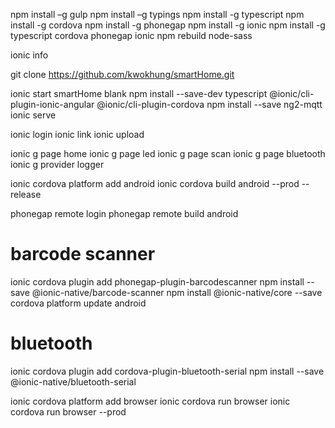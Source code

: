 npm install –g gulp
npm install –g typings
npm install -g typescript
npm install -g cordova
npm install -g phonegap
npm install -g ionic
npm install -g typescript cordova phonegap ionic
npm rebuild node-sass

ionic info

git clone https://github.com/kwokhung/smartHome.git

ionic start smartHome blank
npm install --save-dev typescript @ionic/cli-plugin-ionic-angular @ionic/cli-plugin-cordova
npm install --save ng2-mqtt
ionic serve

ionic login
ionic link
ionic upload

ionic g page home
ionic g page led
ionic g page scan
ionic g page bluetooth
ionic g provider logger

ionic cordova platform add android
ionic cordova build android --prod --release

phonegap remote login
phonegap remote build android

# barcode scanner
ionic cordova plugin add phonegap-plugin-barcodescanner
npm install --save @ionic-native/barcode-scanner
npm install @ionic-native/core --save
cordova platform update android

# bluetooth
ionic cordova plugin add cordova-plugin-bluetooth-serial
npm install --save @ionic-native/bluetooth-serial

ionic cordova platform add browser
ionic cordova run browser
ionic cordova run browser --prod